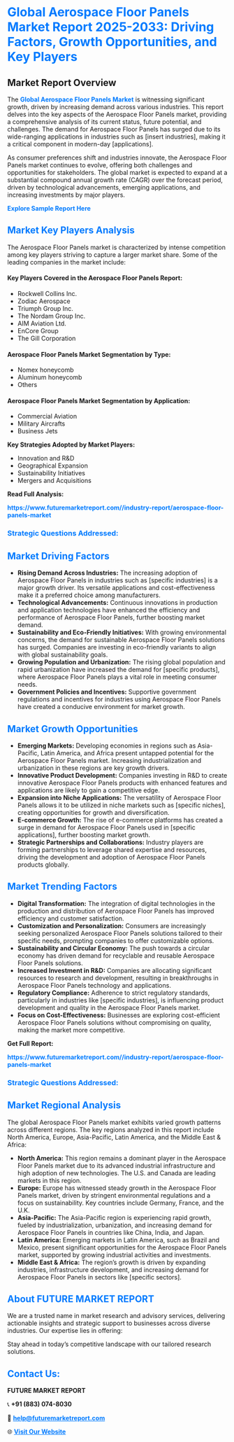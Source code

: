 <h1 style="color: #007BFF;">Global Aerospace Floor Panels Market Report 2025-2033: Driving Factors, Growth Opportunities, and Key Players</h1>

<section id="overview">
<h2>Market Report Overview</h2>
<p>The <a href="https://www.futuremarketreport.com//industry-report/aerospace-floor-panels-market" style="color: #007BFF; text-decoration: none;"><strong>Global Aerospace Floor Panels Market</strong></a> is witnessing significant growth, driven by increasing demand across various industries. This report delves into the key aspects of the Aerospace Floor Panels market, providing a comprehensive analysis of its current status, future potential, and challenges. The demand for Aerospace Floor Panels has surged due to its wide-ranging applications in industries such as [insert industries], making it a critical component in modern-day [applications].</p>
<p>As consumer preferences shift and industries innovate, the Aerospace Floor Panels market continues to evolve, offering both challenges and opportunities for stakeholders. The global market is expected to expand at a substantial compound annual growth rate (CAGR) over the forecast period, driven by technological advancements, emerging applications, and increasing investments by major players.</p>
</section>

<section id="overview">
<p><a href="https://www.futuremarketreport.com//request-sample/reportId=45713" style="color: #007BFF; text-decoration: none;"><strong>Explore Sample Report Here</strong></a></p>
</section>

<section id="key-players">
<h2 style="color: #007BFF;">Market Key Players Analysis</h2>
<p>The Aerospace Floor Panels market is characterized by intense competition among key players striving to capture a larger market share. Some of the leading companies in the market include:</p>
<h4>Key Players Covered in the Aerospace Floor Panels Report:</h4>
<ul><li>Rockwell Collins Inc.</li><li>Zodiac Aerospace</li><li>Triumph Group Inc.</li><li>The Nordam Group Inc.</li><li>AIM Aviation Ltd.</li><li>EnCore Group</li><li>The Gill Corporation</li></ul>
<h4>Aerospace Floor Panels Market Segmentation by Type:</h4>
<ul><li>Nomex honeycomb</li><li>Aluminum honeycomb</li><li>Others</li></ul>

<h4>Aerospace Floor Panels Market Segmentation by Application:</h4>
<ul><li>Commercial Aviation</li><li>Military Aircrafts</li><li>Business Jets</li></ul>
<p><strong>Key Strategies Adopted by Market Players:</strong></p>
<ul>
<li>Innovation and R&D</li>
<li>Geographical Expansion</li>
<li>Sustainability Initiatives</li>
<li>Mergers and Acquisitions</li>
</ul>
</section>

<section>
<p><strong>Read Full Analysis: </strong></p><a href="https://www.futuremarketreport.com//industry-report/aerospace-floor-panels-market" style="color: #007BFF; text-decoration: none;"><strong>https://www.futuremarketreport.com//industry-report/aerospace-floor-panels-market</strong></a>
<h3 style="color: #007BFF;">Strategic Questions Addressed:</h3>
</section>

<section id="driving-factors">
<h2 style="color: #007BFF;">Market Driving Factors</h2>
<ul>
<li><strong>Rising Demand Across Industries:</strong> The increasing adoption of Aerospace Floor Panels in industries such as [specific industries] is a major growth driver. Its versatile applications and cost-effectiveness make it a preferred choice among manufacturers.</li>
<li><strong>Technological Advancements:</strong> Continuous innovations in production and application technologies have enhanced the efficiency and performance of Aerospace Floor Panels, further boosting market demand.</li>
<li><strong>Sustainability and Eco-Friendly Initiatives:</strong> With growing environmental concerns, the demand for sustainable Aerospace Floor Panels solutions has surged. Companies are investing in eco-friendly variants to align with global sustainability goals.</li>
<li><strong>Growing Population and Urbanization:</strong> The rising global population and rapid urbanization have increased the demand for [specific products], where Aerospace Floor Panels plays a vital role in meeting consumer needs.</li>
<li><strong>Government Policies and Incentives:</strong> Supportive government regulations and incentives for industries using Aerospace Floor Panels have created a conducive environment for market growth.</li>
</ul>
</section>

<section id="growth-opportunities">
<h2 style="color: #007BFF;">Market Growth Opportunities</h2>
<ul>
<li><strong>Emerging Markets:</strong> Developing economies in regions such as Asia-Pacific, Latin America, and Africa present untapped potential for the Aerospace Floor Panels market. Increasing industrialization and urbanization in these regions are key growth drivers.</li>
<li><strong>Innovative Product Development:</strong> Companies investing in R&D to create innovative Aerospace Floor Panels products with enhanced features and applications are likely to gain a competitive edge.</li>
<li><strong>Expansion into Niche Applications:</strong> The versatility of Aerospace Floor Panels allows it to be utilized in niche markets such as [specific niches], creating opportunities for growth and diversification.</li>
<li><strong>E-commerce Growth:</strong> The rise of e-commerce platforms has created a surge in demand for Aerospace Floor Panels used in [specific applications], further boosting market growth.</li>
<li><strong>Strategic Partnerships and Collaborations:</strong> Industry players are forming partnerships to leverage shared expertise and resources, driving the development and adoption of Aerospace Floor Panels products globally.</li>
</ul>
</section>

<section id="trending-factors">
<h2 style="color: #007BFF;">Market Trending Factors</h2>
<ul>
<li><strong>Digital Transformation:</strong> The integration of digital technologies in the production and distribution of Aerospace Floor Panels has improved efficiency and customer satisfaction.</li>
<li><strong>Customization and Personalization:</strong> Consumers are increasingly seeking personalized Aerospace Floor Panels solutions tailored to their specific needs, prompting companies to offer customizable options.</li>
<li><strong>Sustainability and Circular Economy:</strong> The push towards a circular economy has driven demand for recyclable and reusable Aerospace Floor Panels solutions.</li>
<li><strong>Increased Investment in R&D:</strong> Companies are allocating significant resources to research and development, resulting in breakthroughs in Aerospace Floor Panels technology and applications.</li>
<li><strong>Regulatory Compliance:</strong> Adherence to strict regulatory standards, particularly in industries like [specific industries], is influencing product development and quality in the Aerospace Floor Panels market.</li>
<li><strong>Focus on Cost-Effectiveness:</strong> Businesses are exploring cost-efficient Aerospace Floor Panels solutions without compromising on quality, making the market more competitive.</li>
</ul>
</section>

<section>
<p><strong>Get Full Report: </strong></p><a href="https://www.futuremarketreport.com//industry-report/aerospace-floor-panels-market" style="color: #007BFF; text-decoration: none;"><strong>https://www.futuremarketreport.com//industry-report/aerospace-floor-panels-market</strong></a>
<h3 style="color: #007BFF;">Strategic Questions Addressed:</h3>
</section>


<section id="regional-analysis">
<h2 style="color: #007BFF;">Market Regional Analysis</h2>
<p>The global Aerospace Floor Panels market exhibits varied growth patterns across different regions. The key regions analyzed in this report include North America, Europe, Asia-Pacific, Latin America, and the Middle East & Africa:</p>
<ul>
<li><strong>North America:</strong> This region remains a dominant player in the Aerospace Floor Panels market due to its advanced industrial infrastructure and high adoption of new technologies. The U.S. and Canada are leading markets in this region.</li>
<li><strong>Europe:</strong> Europe has witnessed steady growth in the Aerospace Floor Panels market, driven by stringent environmental regulations and a focus on sustainability. Key countries include Germany, France, and the U.K.</li>
<li><strong>Asia-Pacific:</strong> The Asia-Pacific region is experiencing rapid growth, fueled by industrialization, urbanization, and increasing demand for Aerospace Floor Panels in countries like China, India, and Japan.</li>
<li><strong>Latin America:</strong> Emerging markets in Latin America, such as Brazil and Mexico, present significant opportunities for the Aerospace Floor Panels market, supported by growing industrial activities and investments.</li>
<li><strong>Middle East & Africa:</strong> The region’s growth is driven by expanding industries, infrastructure development, and increasing demand for Aerospace Floor Panels in sectors like [specific sectors].</li>
</ul>
</section>

<footer>
<h2 style="color: #007BFF;">About FUTURE MARKET REPORT</h2>
<p>We are a trusted name in market research and advisory services, delivering actionable insights and strategic support to businesses across diverse industries. Our expertise lies in offering:</p>

<p>Stay ahead in today’s competitive landscape with our tailored research solutions.</p>

<h2 style="color: #007BFF;">Contact Us:</h2>
<p><strong>FUTURE MARKET REPORT</strong></p>
<p>📞 <strong>+91 (883) 074-8030</strong></p>
<p>📧 <strong><a href="mailto:help@futuremarketreport.com" style="color: #007BFF;">help@futuremarketreport.com</a></strong></p>
<p>🌐 <strong><a href="https://www.futuremarketreport.com/" style="color: #007BFF;">Visit Our Website</a></strong></p>
</footer>